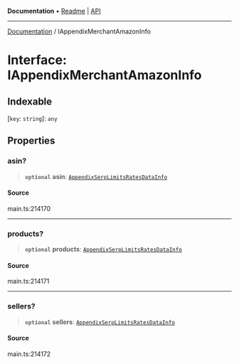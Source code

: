 **Documentation** • [Readme](../README.md) \| [API](../globals.md)

***

[Documentation](../README.md) / IAppendixMerchantAmazonInfo

# Interface: IAppendixMerchantAmazonInfo

## Indexable

 \[`key`: `string`\]: `any`

## Properties

### asin?

> **`optional`** **asin**: [`AppendixSerpLimitsRatesDataInfo`](../classes/AppendixSerpLimitsRatesDataInfo.md)

#### Source

main.ts:214170

***

### products?

> **`optional`** **products**: [`AppendixSerpLimitsRatesDataInfo`](../classes/AppendixSerpLimitsRatesDataInfo.md)

#### Source

main.ts:214171

***

### sellers?

> **`optional`** **sellers**: [`AppendixSerpLimitsRatesDataInfo`](../classes/AppendixSerpLimitsRatesDataInfo.md)

#### Source

main.ts:214172

